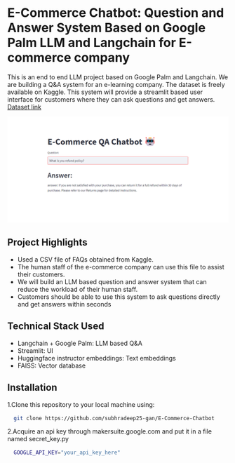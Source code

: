 
# E-Commerce Chatbot: Question and Answer System Based on Google Palm LLM and Langchain for E-commerce company  

This is an end to end LLM project based on Google Palm and Langchain. We are building a Q&A system for an e-learning company.
The dataset is freely available on Kaggle. This system will provide a streamlit based user interface for customers where they can ask questions and get answers.
[Dataset link](https://www.kaggle.com/datasets/saadmakhdoom/ecommerce-faq-chatbot-dataset/)

![](ECommerceChatbot.png)

## Project Highlights

- Used a CSV file of FAQs obtained from Kaggle. 
- The human staff of the e-commerce company can use this file to assist their customers.
- We will build an LLM based question and answer system that can reduce the workload of their human staff.
- Customers should be able to use this system to ask questions directly and get answers within seconds

## Technical Stack Used
  - Langchain + Google Palm: LLM based Q&A
  - Streamlit: UI
  - Huggingface instructor embeddings: Text embeddings
  - FAISS: Vector database

## Installation

1.Clone this repository to your local machine using:

```bash
  git clone https://github.com/subhradeep25-gan/E-Commerce-Chatbot
```
2.Acquire an api key through makersuite.google.com and put it in a file named secret_key.py

```bash
  GOOGLE_API_KEY="your_api_key_here"
```
